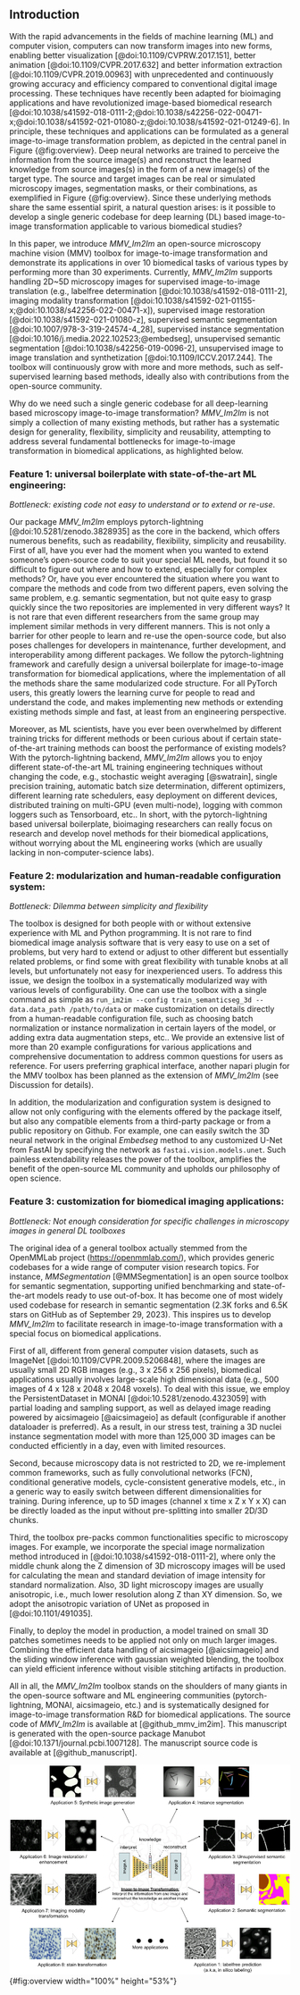 ## Introduction

With the rapid advancements in the fields of machine learning (ML) and computer vision, computers can now transform images into new forms, enabling better visualization [@doi:10.1109/CVPRW.2017.151], better animation [@doi:10.1109/CVPR.2017.632] and better information extraction [@doi:10.1109/CVPR.2019.00963] with unprecedented and continuously growing accuracy and efficiency compared to conventional digital image processing. These techniques have recently been adapted for bioimaging applications and have revolutionized image-based biomedical research [@doi:10.1038/s41592-018-0111-2;@doi:10.1038/s42256-022-00471-x;@doi:10.1038/s41592-021-01080-z;@doi:10.1038/s41592-021-01249-6]. In principle, these techniques and applications can be formulated as a general image-to-image transformation problem, as depicted in the central panel in Figure {@fig:overview}. Deep neural networks are trained to perceive the information from the source image(s) and reconstruct the learned knowledge from source images(s) in the form of a new image(s) of the target type. The source and target images can be real or simulated microscopy images, segmentation masks, or their combinations, as exemplified in Figure {@fig:overview}. Since these underlying methods share the same essential spirit, a natural question arises: is it possible to develop a single generic codebase for deep learning (DL) based image-to-image transformation applicable to various biomedical studies?

In this paper, we introduce *MMV_Im2Im* an open-source microscopy machine vision (MMV) toolbox for image-to-image transformation and demonstrate its applications in over 10 biomedical tasks of various types by performing more than 30 experiments. Currently, *MMV_Im2Im* supports handling 2D~5D microscopy images for supervised image-to-image translation (e.g., labelfree determination [@doi:10.1038/s41592-018-0111-2], imaging modality transformation [@doi:10.1038/s41592-021-01155-x;@doi:10.1038/s42256-022-00471-x]), supervised image restoration [@doi:10.1038/s41592-021-01080-z], supervised semantic segmentation [@doi:10.1007/978-3-319-24574-4_28], supervised instance segmentation [@doi:10.1016/j.media.2022.102523;@embedseg], unsupervised semantic segmentation [@doi:10.1038/s42256-019-0096-2], unsupervised image to image translation and synthetization [@doi:10.1109/ICCV.2017.244]. The toolbox will continuously grow with more and more methods, such as self-supervised learning based methods, ideally also with contributions from the open-source community.

Why do we need such a single generic codebase for all deep-learning based microscopy image-to-image transformation? *MMV_Im2Im* is not simply a collection of many existing methods, but rather has a systematic design for generality, flexibility, simplicity and reusability, attempting to address several fundamental bottlenecks for image-to-image transformation in biomedical applications, as highlighted below.


### Feature 1: universal boilerplate with state-of-the-art ML engineering:

*Bottleneck: existing code not easy to understand or to extend or re-use*. 

Our package *MMV_Im2Im* employs pytorch-lightning [@doi:10.5281/zenodo.3828935] as the core in the backend, which offers numerous benefits, such as readability, flexibility, simplicity and reusability. First of all, have you ever had the moment when you wanted to extend someone’s open-source code to suit your special ML needs, but found it so difficult to figure out where and how to extend, especially for complex methods? Or, have you ever encountered the situation where you want to compare the methods and code from two different papers, even solving the same problem, e.g. semantic segmentation, but not quite easy to grasp quickly since the two repositories are implemented in very different ways? It is not rare that even different researchers from the same group may implement similar methods in very different manners. This is not only a barrier for other people to learn and re-use the open-source code, but also poses challenges for developers in maintenance, further development, and interoperability among different packages. We follow the pytorch-lightning framework and carefully design a universal boilerplate for image-to-image transformation for biomedical applications, where the implementation of all the methods share the same modularized code structure. For all PyTorch users, this greatly lowers the learning curve for people to read and understand the code, and makes implementing new methods or extending existing methods simple and fast, at least from an engineering perspective.

Moreover, as ML scientists, have you ever been overwhelmed by different training tricks for different methods or been curious about if certain state-of-the-art training methods can boost the performance of existing models? With the pytorch-lightning backend, *MMV_Im2Im* allows you to enjoy different state-of-the-art ML training engineering techniques without changing the code, e.g., stochastic weight averaging [@swatrain], single precision training, automatic batch size determination, different optimizers, different learning rate schedulers, easy deployment on different devices, distributed training on multi-GPU (even multi-node), logging with common loggers such as Tensorboard, etc.. In short, with the pytorch-lightning based universal boilerplate, bioimaging researchers can really focus on research and develop novel methods for their biomedical applications, without worrying about the ML engineering works (which are usually lacking in non-computer-science labs).

### Feature 2: modularization and human-readable configuration system:

*Bottleneck: Dilemma between simplicity and flexibility*

The toolbox is designed for both people with or without extensive experience with ML and Python programming. It is not rare to find biomedical image analysis software that is very easy to use on a set of problems, but very hard to extend or adjust to other different but essentially related problems, or find some with great flexibility with tunable knobs at all levels, but unfortunately not easy for inexperienced users. To address this issue, we design the toolbox in a systematically modularized way with various levels of configurability. One can use the toolbox with a single command as simple as `run_im2im --config train_semanticseg_3d --data.data_path /path/to/data` or make customization on details directly from a human-readable configuration file, such as choosing batch normalization or instance normalization in certain layers of the model, or adding extra data augmentation steps, etc.. We provide an extensive list of more than 20 example configurations for various applications and comprehensive documentation to address common questions for users as reference. For users preferring graphical interface, another napari plugin for the MMV toolbox has been planned as the extension of *MMV_Im2Im* (see Discussion for details).

In addition, the modularization and configuration system is designed to allow not only configuring with the elements offered by the package itself, but also any compatible elements from a third-party package or from a public repository on Github. For example, one can easily switch the 3D neural network in the original *Embedseg* method to any customized U-Net from FastAI by specifying the network as `fastai.vision.models.unet`. Such painless extendability releases the power of the toolbox, amplifies the benefit of the open-source ML community and upholds our philosophy of open science.


### Feature 3: customization for biomedical imaging applications:

*Bottleneck: Not enough consideration for specific challenges in microscopy images in general DL toolboxes*

The original idea of a general toolbox actually stemmed from the OpenMMLab project (<https://openmmlab.com/>), which provides generic codebases for a wide range of computer vision research topics. For instance, *MMSegmentation* [@MMSegmentation] is an open source toolbox for semantic segmentation, supporting unified benchmarking and state-of-the-art models ready to use out-of-box. It has become one of most widely used codebase for research in semantic segmentation (2.3K forks and 6.5K stars on GitHub as of September 29, 2023). This inspires us to develop *MMV_Im2Im* to facilitate research in image-to-image transformation with a special focus on biomedical applications.

First of all, different from general computer vision datasets, such as ImageNet [@doi:10.1109/CVPR.2009.5206848], where the images are usually small 2D RGB images (e.g., 3 x 256 x 256 pixels), biomedical applications usually involves large-scale high dimensional data (e.g., 500 images of 4 x 128 x 2048 x 2048 voxels). To deal with this issue, we employ the PersistentDataset in MONAI [@doi:10.5281/zenodo.4323059] with partial loading and sampling support, as well as delayed image reading powered by aicsimageio [@aicsimageio] as default (configurable if another dataloader is preferred). As a result, in our stress test, training a 3D nuclei instance segmentation model with more than 125,000 3D images can be conducted efficiently in a day, even with limited resources.

Second, because microscopy data is not restricted to 2D, we re-implement common frameworks, such as fully convolutional networks (FCN), conditional generative models, cycle-consistent generative models, etc., in a generic way to easily switch between different dimensionalities for training. During inference, up to 5D images (channel x time x Z x Y x X) can be directly loaded as the input without pre-splitting into smaller 2D/3D chunks.

Third, the toolbox pre-packs common functionalities specific to microscopy images. For example, we incorporate the special image normalization method introduced in [@doi:10.1038/s41592-018-0111-2], where only the middle chunk along the Z dimension of 3D microscopy images will be used for calculating the mean and standard deviation of image intensity for standard normalization. Also, 3D light microscopy images are usually anisotropic, i.e., much lower resolution along Z than XY dimension. So, we adopt the anisotropic variation of UNet as proposed in [@doi:10.1101/491035].

Finally, to deploy the model in production, a model trained on small 3D patches sometimes needs to be applied not only on much larger images. Combining the efficient data handling of aicsimageio [@aicsimageio] and the sliding window inference with gaussian weighted blending, the toolbox can yield efficient inference without visible stitching artifacts in production.

All in all, the *MMV_Im2Im* toolbox stands on the shoulders of many giants in the open-source software and ML engineering communities (pytorch-lightning, MONAI, aicsimageio, etc.) and is systematically designed for image-to-image transformation R&D for biomedical applications. The source code of *MMV_Im2Im* is available at [@github_mmv_im2im]. This manuscript is generated with the open-source package Manubot [@doi:10.1371/journal.pcbi.1007128]. The manuscript source code is available at [@github_manuscript].


![Overview of the image-to-image transformation concept and its example applications.](images/overview_figure.png){#fig:overview width="100%" height="53%"}
